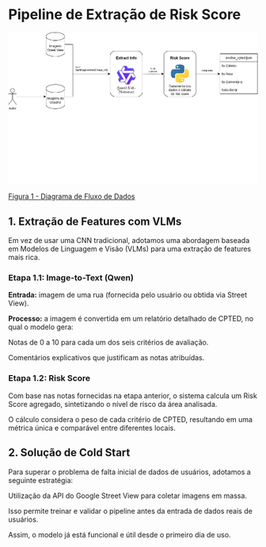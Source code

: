 # Pipeline de Extração de Risk Score

![PIPELINE](assets/Pipeline_report.jpg)

[Figura 1 - Diagrama de Fluxo de Dados](assets/Fluxo_report.drawio)


## 1. Extração de Features com VLMs

Em vez de usar uma CNN tradicional, adotamos uma abordagem baseada em Modelos de Linguagem e Visão (VLMs) para uma extração de features mais rica.

### Etapa 1.1: Image-to-Text (Qwen)

**Entrada:** imagem de uma rua (fornecida pelo usuário ou obtida via Street View).

**Processo:** a imagem é convertida em um relatório detalhado de CPTED, no qual o modelo gera:

Notas de 0 a 10 para cada um dos seis critérios de avaliação.

Comentários explicativos que justificam as notas atribuídas.

### Etapa 1.2: Risk Score

Com base nas notas fornecidas na etapa anterior, o sistema calcula um Risk Score agregado, sintetizando o nível de risco da área analisada.

O cálculo considera o peso de cada critério de CPTED, resultando em uma métrica única e comparável entre diferentes locais.

## 2. Solução de Cold Start

Para superar o problema de falta inicial de dados de usuários, adotamos a seguinte estratégia:

Utilização da API do Google Street View para coletar imagens em massa.

Isso permite treinar e validar o pipeline antes da entrada de dados reais de usuários.

Assim, o modelo já está funcional e útil desde o primeiro dia de uso.